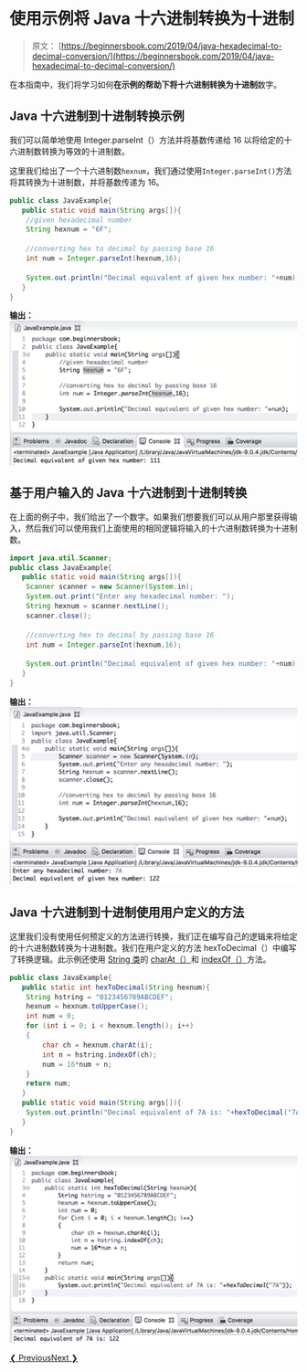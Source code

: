 # 使用示例将 Java 十六进制转换为十进制

> 原文： [https://beginnersbook.com/2019/04/java-hexadecimal-to-decimal-conversion/](https://beginnersbook.com/2019/04/java-hexadecimal-to-decimal-conversion/)

在本指南中，我们将学习如何**在示例的帮助下将十六进制转换为十进制**数字。

## Java 十六进制到十进制转换示例

我们可以简单地使用 Integer.parseInt（）方法并将基数传递给 16 以将给定的十六进制数转换为等效的十进制数。

这里我们给出了一个十六进制数`hexnum`，我们通过使用`Integer.parseInt()`方法将其转换为十进制数，并将基数传递为 16。

```java
public class JavaExample{  
   public static void main(String args[]){ 
	//given hexadecimal number
	String hexnum = "6F";

	//converting hex to decimal by passing base 16 
	int num = Integer.parseInt(hexnum,16);

	System.out.println("Decimal equivalent of given hex number: "+num);
   }
}
```

**输出：**
![Java hexadecimal to decimal example](img/0926e3d2012bf72d89ac85719ce78c11.jpg)

## 基于用户输入的 Java 十六进制到十进制转换

在上面的例子中，我们给出了一个数字。如果我们想要我们可以从用户那里获得输入，然后我们可以使用我们上面使用的相同逻辑将输入的十六进制数转换为十进制数。

```java
import java.util.Scanner;
public class JavaExample{  
   public static void main(String args[]){ 
	Scanner scanner = new Scanner(System.in);
	System.out.print("Enter any hexadecimal number: ");
	String hexnum = scanner.nextLine();
	scanner.close();

	//converting hex to decimal by passing base 16 
	int num = Integer.parseInt(hexnum,16);

	System.out.println("Decimal equivalent of given hex number: "+num);
   }
}
```

**输出：**
![Java hexadecimal to decimal example user input](img/37c8d02edbfbfa444be3321933812dc6.jpg)

## Java 十六进制到十进制使用用户定义的方法

这里我们没有使用任何预定义的方法进行转换，我们正在编写自己的逻辑来将给定的十六进制数转换为十进制数。我们在用户定义的方法 hexToDecimal（）中编写了转换逻辑。此示例还使用 [String 类](https://beginnersbook.com/2013/12/java-strings/)的 [charAt（）](https://beginnersbook.com/2013/12/java-string-charat-method-example/)和 [indexOf（）](https://beginnersbook.com/2013/12/java-string-indexof-method-example/)方法。

```java
public class JavaExample{    
   public static int hexToDecimal(String hexnum){  
	String hstring = "0123456789ABCDEF";  
	hexnum = hexnum.toUpperCase();  
	int num = 0;  
	for (int i = 0; i < hexnum.length(); i++)  
	{  
		char ch = hexnum.charAt(i);  
		int n = hstring.indexOf(ch);  
		num = 16*num + n;  
	}  
	return num;  
   }  
   public static void main(String args[]){    
	System.out.println("Decimal equivalent of 7A is: "+hexToDecimal("7A"));    
   }
}
```

**输出：**
![Java hexadecimal to decimal using custom logic](img/454f00dd4634caa9521e050a416c259f.jpg)

[❮ Previous](https://beginnersbook.com/2019/04/java-binary-to-octal-conversion/)[Next ❯](https://beginnersbook.com/2019/04/java-octal-to-decimal-conversion/)